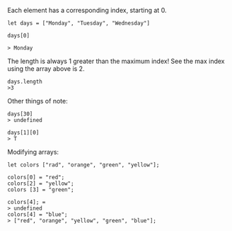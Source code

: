 Each element has a corresponding index, starting at 0. 

```
let days = ["Monday", "Tuesday", "Wednesday"]

days[0]

> Monday

```

The length is always 1 greater than the maximum index!
See the max index using the array above is 2.
```
days.length
>3 
```


Other things of note:
```
days[30]
> undefined

days[1][0]
> T
```


Modifying arrays:
```
let colors ["rad", "orange", "green", "yellow"];

colors[0] = "red";
colors[2] = "yellow";
colors [3] = "green";

colors[4]; =
> undefined
colors[4] = "blue";
> ["red", "orange", "yellow", "green", "blue"];
```